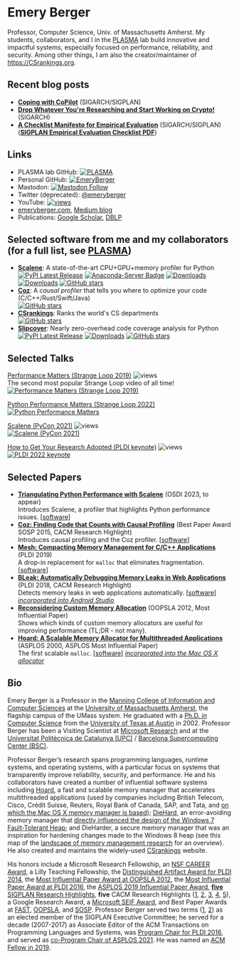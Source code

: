 # Emery Berger

Professor, Computer Science, Univ. of Massachusetts Amherst. My students, collaborators, and I in the [PLASMA](https://plasma-umass.org) lab build innovative and impactful systems, especially focused on performance, reliability, and security. Among other things, I am also the creator/maintainer of https://CSrankings.org.

## Recent blog posts

- [**Coping with CoPilot**](https://blog.sigplan.org/2022/08/18/coping-with-copilot/) (SIGARCH/SIGPLAN)
- [**Drop Whatever You're Researching and Start Working on Crypto!**](https://www.sigarch.org/drop-whatever-youre-researching-and-start-working-on-crypto/) (SIGARCH)
- [**A Checklist Manifesto for Empirical Evaluation**](https://blog.sigplan.org/2019/08/28/a-checklist-manifesto-for-empirical-evaluation-a-preemptive-strike-against-a-replication-crisis-in-computer-science/) (SIGARCH/SIGPLAN)   
  ([**SIGPLAN Empirical Evaluation Checklist PDF**](https://github.com/SIGPLAN/empirical-evaluation/raw/master/checklist/checklist.pdf))

## Links

- PLASMA lab GitHub: [![PLASMA](https://img.shields.io/github/stars/plasma-umass?style=social)](https://github.com/plasma-umass)
- Personal GitHub: [![EmeryBerger](https://img.shields.io/github/stars/emeryberger?style=social)](https://github.com/emeryberger)
- Mastodon: [![Mastodon Follow](https://img.shields.io/mastodon/follow/109334066336092137?domain=https%3A%2F%2Fdiscuss.systems&style=social)](https://discuss.systems/@emeryberger)
- Twitter (deprecated): [@emeryberger](https://twitter.com/emeryberger)
- YouTube: [![views](https://img.shields.io/youtube/channel/views/UCIPi_mHiQ6FoMgMej51s-lA?style=social)](https://www.youtube.com/@EmeryBerger)
- [emeryberger.com](https://emeryberger.com), [Medium blog](https://emeryberger.medium.com)
- Publications: [Google Scholar](https://scholar.google.com/citations?user=RaHaArkAAAAJ&hl=en), [DBLP](https://dblp.org/pid/98/4487.html)

## Selected software from me and my collaborators (for a full list, see [**PLASMA**](https://plasma-umass.org))

- [**Scalene**](https://github.com/plasma-umass/scalene): A state-of-the-art CPU+GPU+memory profiler for Python  
  [![PyPI Latest Release](https://img.shields.io/pypi/v/scalene.svg)](https://pypi.org/project/scalene/)
  [![Anaconda-Server Badge](https://anaconda.org/conda-forge/scalene/badges/version.svg)](https://conda.anaconda.org/conda-forge/scalene)
  [![Downloads](https://pepy.tech/badge/scalene)](https://pepy.tech/project/scalene)
  [![Downloads](https://pepy.tech/badge/scalene/month)](https://pepy.tech/project/scalene)
  [![GitHub stars](https://img.shields.io/github/stars/plasma-umass/scalene?style=social&label=Star&maxAge=2592000)](https://GitHub.com/plasma-umass/scalene/)
- [**Coz**](https://github.com/plasma-umass/coz): A _causal profiler_ that tells you where to optimize your code (C/C++/Rust/Swift/Java)  
  [![GitHub stars](https://img.shields.io/github/stars/plasma-umass/coz?style=social&label=Star&maxAge=2592000)](https://GitHub.com/plasma-umass/coz/)
- [**CSrankings**](https://csrankings.org): Ranks the world's CS departments  
  [![GitHub stars](https://img.shields.io/github/stars/emeryberger/CSrankings?style=social&label=Star&maxAge=2592000)](https://GitHub.com/emeryberger/CSrankings)
- [**Slipcover**](https://github.com/plasma-umass/slipcover): Nearly zero-overhead code coverage analysis for Python   
  [![PyPI Latest Release](https://img.shields.io/pypi/v/slipcover.svg)](https://pypi.org/project/slipcover/)
  [![Downloads](https://pepy.tech/badge/slipcover)](https://pepy.tech/project/slipcover)
  [![GitHub stars](https://img.shields.io/github/stars/plasma-umass/slipcover?style=social&label=Star&maxAge=2592000)](https://GitHub.com/plasma-umass/slipcover/)
 

## Selected Talks

[Performance Matters (Strange Loop 2019)](https://youtu.be/r-TLSBdHe1A) ![views](https://img.shields.io/youtube/views/r-TLSBdHe1A)   
The second most popular Strange Loop video of all time!  
  [![Performance Matters (Strange Loop 2019)](https://img.youtube.com/vi/r-TLSBdHe1A/0.jpg)](https://youtu.be/r-TLSBdHe1A)

[Python Performance Matters (Strange Loop 2022)](https://youtu.be/vVUnCXKuNOg)  
  [![Python Performance Matters](https://img.youtube.com/vi/vVUnCXKuNOg/0.jpg)](https://youtu.be/vVUnCXKuNOg)
  
[Scalene (PyCon 2021)](https://youtu.be/nrQPqy3YY5A) ![views](https://img.shields.io/youtube/views/nrQPqy3YY5A)  
  [![Scalene (PyCon 2021)](https://img.youtube.com/vi/nrQPqy3YY5A/0.jpg)](https://youtu.be/nrQPqy3YY5A)

[How to Get Your Research Adopted (PLDI keynote)](https://youtube.be/kwto0AQ_Un8) ![views](https://img.shields.io/youtube/views/kwto0AQ_Un8)  
  [![PLDI 2022 keynote](https://img.youtube.com/vi/kwto0AQ_Un8/0.jpg)]([https://youtu.be/kwto0AQ_Un8](https://www.youtube.com/watch?v=kwto0AQ_Un8))
  
## Selected Papers

- [**Triangulating Python Performance with Scalene**](https://arxiv.org/pdf/2212.07597) (OSDI 2023, to appear)   
  Introduces Scalene, a profiler that highlights Python performance issues. [[software](https://github.com/plasma-umass/scalene)]
- [**Coz: Finding Code that Counts with Causal Profiling**](http://sigops.org/sosp/sosp15/current/2015-Monterey/090-curtsinger-online.pdf) (Best Paper Award SOSP 2015, CACM Research Highlight)   
  Introduces causal profiling and the Coz profiler. [[software](https://github.com/plasma-umass/coz)]
- [**Mesh: Compacting Memory Management for C/C++ Applications**](https://people.cs.umass.edu/~mcgregor/papers/19-pldi.pdf) (PLDI 2019)   
  A drop-in replacement for `malloc` that eliminates fragmentation. [[software](https://github.com/plasma-umass/mesh)]
- [**BLeak: Automatically Debugging Memory Leaks in Web Applications**](https://jvilk.com/assets/pdf/bleak.pdf) (PLDI 2018, CACM Research Highlight)   
  Detects memory leaks in web applications automatically. [[software](https://github.com/plasma-umass/BLeak)] [_incorporated into Android Studio_](https://cs.android.com/android-studio/platform/tools/adt/idea/+/mirror-goog-studio-main:bleak/src/com/android/tools/idea/bleak/Bleak.kt)
- [**Reconsidering Custom Memory Allocation**](https://people.cs.umass.edu/~emery/pubs/berger-oopsla2002.pdf) (OOPSLA 2012, Most Influential Paper)   
  Shows which kinds of custom memory allocators are useful for improving performance (TL;DR - not many).
- [**Hoard: A Scalable Memory Allocator for Multithreaded Applications**](https://people.cs.umass.edu/~emery/pubs/berger-asplos2000.pdf) (ASPLOS 2000, ASPLOS Most Influential Paper)   
  The first scalable `malloc`. [[software](https://github.com/emeryberger/Hoard)] [_incorporated into the Mac OS X allocator_](https://opensource.apple.com/source/libmalloc/libmalloc-116.50.8/src/magazine_malloc.c.auto.html)

## Bio

Emery Berger is a Professor in the [Manning College of Information and Computer Sciences](https://cics.umass.edu) at the [University of Massachusetts Amherst](https://www.umass.edu/), the flagship campus of the UMass system. He graduated with a [Ph.D. in Computer Science](https://repositories.lib.utexas.edu/handle/2152/455) from the [University of Texas at Austin](https://www.cs.utexas.edu/) in 2002. Professor Berger has been a Visiting Scientist at [Microsoft Research](https://www.microsoft.com/en-us/research) and at the [Universitat Politècnica de Catalunya (UPC)](https://www.ac.upc.edu/en) / [Barcelona Supercomputing Center (BSC)](https://bsc.es/).

Professor Berger’s research spans programming languages, runtime systems, and operating systems, with a particular focus on systems that transparently improve reliability, security, and performance. He and his collaborators have created a number of influential software systems including [Hoard](https://github.com/emeryberger/Hoard), a fast and scalable memory manager that accelerates multithreaded applications (used by companies including British Telecom, Cisco, Crédit Suisse, Reuters, Royal Bank of Canada, SAP, and Tata, and [on which the Mac OS X memory manager is based](http://emeryblogger.wordpress.com/2010/10/26/im-a-mac-or-emery-inside/)); [DieHard](https://github.com/emeryberger/DieHard), an error-avoiding memory manager that [directly influenced the design of the Windows 7 Fault-Tolerant Heap](http://emeryblogger.wordpress.com/2010/04/06/winning-the-war-on-bugs/); and DieHarder, a secure memory manager that was an inspiration for hardening changes made to the Windows 8 heap (see this map of the [landscape of memory management research](https://github.com/plasma-umass/memory-landscape) for an overview). He also created and maintains the widely-used [CSrankings](https://csrankings.org) website.

His honors include a Microsoft Research Fellowship, an [NSF CAREER Award](https://www.nsf.gov/awardsearch/showAward?AWD_ID=0347339), a Lilly Teaching Fellowship, the [Distinguished Artifact Award for PLDI 2014](http://pldi14-aec.cs.brown.edu/), the [Most Influential Paper Award at OOPSLA 2012](http://sigplan.org/Awards/OOPSLA/), the [Most Influential Paper Award at PLDI 2016](http://www.sigplan.org/Awards/PLDI/), the [ASPLOS 2019 Influential Paper Award](https://www.sigops.org/2019/asplos-influential-paper-2019-winner/), [**five** SIGPLAN Research Highlights](https://www.sigplan.org/Highlights/Papers/), **five** CACM Research Highlights ([1](https://doi.org/10.1145/1409360.1409382), [2](https://doi.org/10.1145/2927928), [3](https://doi.org/10.1145/3205911), [4](https://doi.org/10.1145/3422598), [5](https://doi.org/10.1145/3474385)), a Google Research Award, a [Microsoft SEIF Award](https://www.microsoft.com/en-us/research/blog/2013-seif-awards-support-researchers-in-software-engineering/), and Best Paper Awards at [FAST](https://www.usenix.org/conference/fast-07/tfs-transparent-file-system-contributory-storage), [OOPSLA](https://dl.acm.org/doi/10.1145/2660193.2660206), and [SOSP](https://dl.acm.org/doi/10.1145/2815400.2815409). Professor Berger served two terms ([1](https://web.archive.org/web/20160202121436/http://www.sigplan.org/ContactUs/), [2](https://web.archive.org/web/20190611000048/https://sigplan.org/ContactUs/)) as an elected member of the SIGPLAN Executive Committee; he served for a decade (2007-2017) as Associate Editor of the ACM Transactions on Programming Languages and Systems, was [Program Chair for PLDI 2016](https://pldi16.sigplan.org/committee/pldi-2016-program-committee), and served as [co-Program Chair of ASPLOS 2021](https://asplos-conference.org/2021/index.html%3Fp=44.html). He was named an [ACM Fellow in 2019](https://awards.acm.org/award_winners/berger_4417531).
